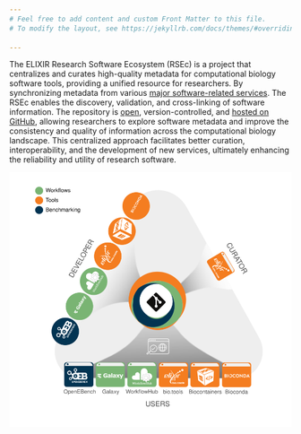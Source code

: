 ```yaml
---
# Feel free to add content and custom Front Matter to this file.
# To modify the layout, see https://jekyllrb.com/docs/themes/#overriding-theme-defaults

---
```

<div class="row align-items-center">
  <div class="col-12 col-md-6">
    <p>
The ELIXIR Research Software Ecosystem (RSEc) is a project that centralizes and curates high-quality metadata for computational biology software tools, providing a unified resource for researchers. By synchronizing metadata from various <a href="/partners">major software-related services</a>. The RSEc enables the discovery, validation, and cross-linking of software information. The repository is <a href="/licence">open</a>, version-controlled, and <a href="https://github.com/research-software-ecosystem">hosted on GitHub</a>, allowing researchers to explore software metadata and improve the consistency and quality of information across the computational biology landscape. This centralized approach facilitates better curation, interoperability, and the development of new services, ultimately enhancing the reliability and utility of research software.
    </p>
  </div>
  <div class="col-12 col-md-6">
    <img src="/assets/img/rsec.svg" alt="RSEc diagram" class="img-fluid">
  </div>
</div>

